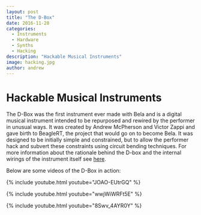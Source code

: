 ```yaml
---
layout: post
title: "The D-Box"
date: 2016-11-28
categories:
  - Instruments
  - Hardware
  - Synths
  - Hacking
description: "Hackable Musical Instruments"
image: hacking.jpg
author: andrew
---
```


# Hackable Musical Instruments

The D-Box was the first instrument ever made with Bela and is a digital musical instrument intended to be repurposed and rewired by the performer in unusual ways. It was created by Andrew McPherson and Victor Zappi and gave birth to BeagleRT, the project that would go on to become Bela. It was designed to be initially simple and constrained, but to allow the performer hack and subvert these constraints using circuit bending techniques. For more information about the rationale behind the D-box and the internal wirings of the instrument itself see [here](http://www.eecs.qmul.ac.uk/~andrewm/hackable.html).

Below are some videos of the D-Box in action:

{% include youtube.html youtube="JOAO-EUtrGQ" %}

{% include youtube.html youtube="wwjWiWRFt5E" %}

{% include youtube.html youtube="8Swv_4AYR0Y" %}
